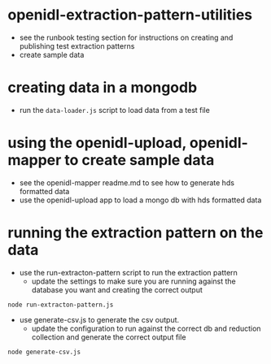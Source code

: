 # openidl-extraction-pattern-utilities

-   see the runbook testing section for instructions on creating and publishing test extraction patterns
-   create sample data

# creating data in a mongodb

-   run the `data-loader.js` script to load data from a test file

# using the openidl-upload, openidl-mapper to create sample data

-   see the openidl-mapper readme.md to see how to generate hds formatted data
-   use the openidl-upload app to load a mongo db with hds formatted data

# running the extraction pattern on the data

-   use the run-extracton-pattern script to run the extraction pattern
    -   update the settings to make sure you are running against the database you want and creating the correct output

`node run-extracton-pattern.js`

-   use generate-csv.js to generate the csv output.
    -   update the configuration to run against the correct db and reduction collection and generate the correct output file

`node generate-csv.js`
